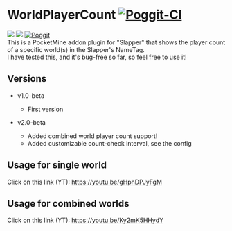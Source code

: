 # WorldPlayerCount [![Poggit-CI](https://poggit.pmmp.io/ci.badge/xXKHaLeD098Xx/WorldPlayerCount/WorldPlayerCount)](https://poggit.pmmp.io/ci/xXKHaLeD098Xx/WorldPlayerCount/WorldPlayerCount)

[![](https://poggit.pmmp.io/shield.dl.total/WorldPlayerCount)](https://poggit.pmmp.io/p/WorldPlayerCount)
[![](https://poggit.pmmp.io/shield.state/WorldPlayerCount)](https://poggit.pmmp.io/p/WorldPlayerCount)
[![Poggit](https://poggit.pmmp.io/ci.shield/xXKHaLeD098Xx/WorldPlayerCount/WorldPlayerCount?style=flat-square)](https://poggit.pmmp.io/ci/xXKHaLeD098Xx/WorldPlayerCount/WorldPlayerCount)
<br>
This is a PocketMine addon plugin for "Slapper" that shows the player count of a specific world(s) in the Slapper's NameTag. <br>
I have tested this, and it's bug-free so far, so feel free to use it!
## Versions
- v1.0-beta
  - First version

- v2.0-beta
  - Added combined world player count support!
  - Added customizable count-check interval, see the config


## Usage for single world
Click on this link (YT): https://youtu.be/gHphDPJyFgM
## Usage for combined worlds
Click on this link (YT): https://youtu.be/Ky2mK5HHydY

